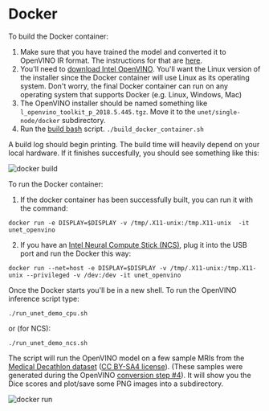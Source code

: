 # Docker 

To build the Docker container:
1. Make sure that you have trained the model and converted it to OpenVINO IR format. The instructions for that are [here](https://github.com/IntelAI/unet/blob/master/single-node/openvino_saved_model/README.md).
2. You'll need to [download Intel OpenVINO](https://software.intel.com/en-us/openvino-toolkit/choose-download/free-download-linux). You'll want the Linux version of the installer since the Docker container will use Linux as its operating system. Don't worry, the final Docker container can run on any operating system that supports Docker (e.g. Linux, Windows, Mac)
3. The OpenVINO installer should be named something like `l_openvino_toolkit_p_2018.5.445.tgz`. Move it to the `unet/single-node/docker` subdirectory.
4. Run the [build bash](https://github.com/IntelAI/unet/blob/master/2D/docker/build_docker_container.sh) script. ```./build_docker_container.sh```

A build log should begin printing. The build time will heavily depend on your local hardware. If it finishes succesfully, you should see something like this:

![docker build](https://github.com/IntelAI/unet/blob/master/2D/images/docker_build.png)

To run the Docker container:
1. If the docker container has been successfully built, you can run it with the command: 

```docker run -e DISPLAY=$DISPLAY -v /tmp/.X11-unix:/tmp.X11-unix  -it unet_openvino```

2. If you have an [Intel Neural Compute Stick (NCS)](https://software.intel.com/en-us/neural-compute-stick), plug it into the USB port and run the Docker this way: 

```docker run --net=host -e DISPLAY=$DISPLAY -v /tmp/.X11-unix:/tmp.X11-unix --privileged -v /dev:/dev -it unet_openvino```

Once the Docker starts you'll be in a new shell. To run the OpenVINO inference script type:

```./run_unet_demo_cpu.sh``` 

or (for NCS):

```./run_unet_demo_ncs.sh``` 

The script will run the OpenVINO model on a few sample MRIs from the [Medical Decathlon dataset](http://medicaldecathlon.com/) ([CC BY-SA4 license](https://creativecommons.org/licenses/by-sa/4.0/)). (These samples were generated during the OpenVINO [conversion step #4](https://github.com/IntelAI/unet/blob/master/2D/openvino_saved_model/README.md)). It will show you the Dice scores and plot/save some PNG images into a subdirectory.

![docker run](https://github.com/IntelAI/unet/blob/master/2D/images/docker_run.png)

 
